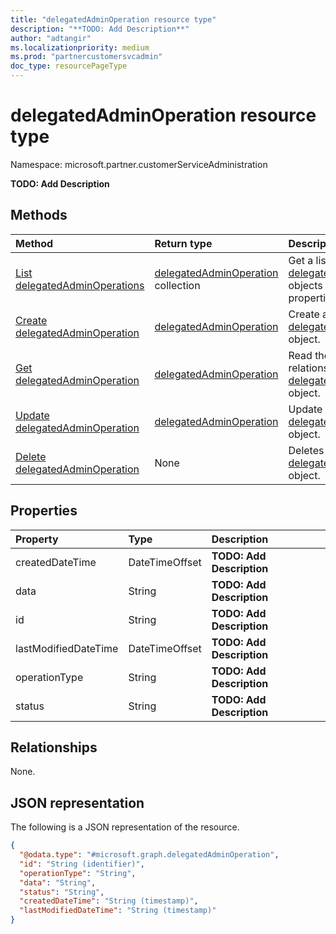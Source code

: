 ```yaml
---
title: "delegatedAdminOperation resource type"
description: "**TODO: Add Description**"
author: "adtangir"
ms.localizationpriority: medium
ms.prod: "partnercustomersvcadmin"
doc_type: resourcePageType
---
```


# delegatedAdminOperation resource type

Namespace: microsoft.partner.customerServiceAdministration



**TODO: Add Description**

## Methods
|Method|Return type|Description|
|:---|:---|:---|
|[List delegatedAdminOperations](../api/delegatedadminoperation-list.md)|[delegatedAdminOperation](../resources/delegatedadminoperation.md) collection|Get a list of the [delegatedAdminOperation](../resources/delegatedadminoperation.md) objects and their properties.|
|[Create delegatedAdminOperation](../api/delegatedadminrelationship-post-operations.md)|[delegatedAdminOperation](../resources/delegatedadminoperation.md)|Create a new [delegatedAdminOperation](../resources/delegatedadminoperation.md) object.|
|[Get delegatedAdminOperation](../api/delegatedadminoperation-get.md)|[delegatedAdminOperation](../resources/delegatedadminoperation.md)|Read the properties and relationships of a [delegatedAdminOperation](../resources/delegatedadminoperation.md) object.|
|[Update delegatedAdminOperation](../api/delegatedadminoperation-update.md)|[delegatedAdminOperation](../resources/delegatedadminoperation.md)|Update the properties of a [delegatedAdminOperation](../resources/delegatedadminoperation.md) object.|
|[Delete delegatedAdminOperation](../api/delegatedadminoperation-delete.md)|None|Deletes a [delegatedAdminOperation](../resources/delegatedadminoperation.md) object.|

## Properties
|Property|Type|Description|
|:---|:---|:---|
|createdDateTime|DateTimeOffset|**TODO: Add Description**|
|data|String|**TODO: Add Description**|
|id|String|**TODO: Add Description**|
|lastModifiedDateTime|DateTimeOffset|**TODO: Add Description**|
|operationType|String|**TODO: Add Description**|
|status|String|**TODO: Add Description**|

## Relationships
None.

## JSON representation
The following is a JSON representation of the resource.
<!-- {
  "blockType": "resource",
  "keyProperty": "id",
  "@odata.type": "microsoft.graph.delegatedAdminOperation",
  "openType": false
}
-->
``` json
{
  "@odata.type": "#microsoft.graph.delegatedAdminOperation",
  "id": "String (identifier)",
  "operationType": "String",
  "data": "String",
  "status": "String",
  "createdDateTime": "String (timestamp)",
  "lastModifiedDateTime": "String (timestamp)"
}
```

